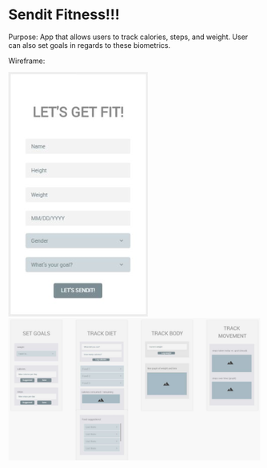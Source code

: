 # Sendit Fitness!!!

Purpose: App that allows users to track calories, steps, and weight. User can also set goals in regards to these biometrics.

Wireframe:

![Image of registration page](https://github.com/jonghoonlee98/Sendit/blob/master/registration.JPG)
![Image of page modules](https://github.com/jonghoonlee98/Sendit/blob/master/modules.JPG)